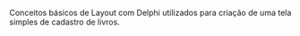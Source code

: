 Conceitos básicos de Layout com Delphi utilizados para criação de uma tela simples de cadastro de livros.